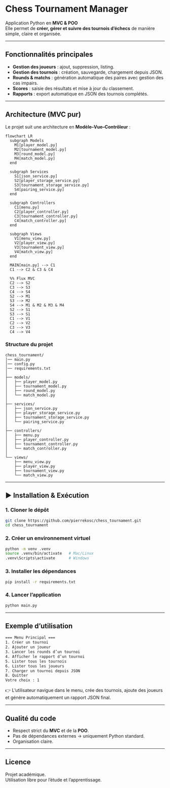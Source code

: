 

# Chess Tournament Manager

Application Python en **MVC & POO**  
Elle permet de **créer, gérer et suivre des tournois d’échecs** de manière simple, claire et organisée.

---

## Fonctionnalités principales
- **Gestion des joueurs** : ajout, suppression, listing.
- **Gestion des tournois** : création, sauvegarde, chargement depuis JSON.
- **Rounds & matchs** : génération automatique des paires avec gestion des cas impairs.
- **Scores** : saisie des résultats et mise à jour du classement.
- **Rapports** : export automatique en JSON des tournois complétés.

---

## Architecture (MVC pur)

Le projet suit une architecture en **Modèle–Vue–Contrôleur** :

```mermaid
flowchart LR
  subgraph Models
    M1[player_model.py]
    M2[tournament_model.py]
    M3[round_model.py]
    M4[match_model.py]
  end

  subgraph Services
    S1[json_service.py]
    S2[player_storage_service.py]
    S3[tournament_storage_service.py]
    S4[pairing_service.py]
  end

  subgraph Controllers
    C1[menu.py]
    C2[player_controller.py]
    C3[tournament_controller.py]
    C4[match_controller.py]
  end

  subgraph Views
    V1[menu_view.py]
    V2[player_view.py]
    V3[tournament_view.py]
    V4[match_view.py]
  end

  MAIN[main.py] --> C1
  C1 --> C2 & C3 & C4

  %% Flux MVC
  C2 --> S2
  C3 --> S3
  C4 --> S4
  S2 --> M1
  S3 --> M2
  S4 --> M1 & M2 & M3 & M4
  S2 --> S1
  S3 --> S1
  C1 --> V1
  C2 --> V2
  C3 --> V3
  C4 --> V4
```

### Structure du projet
```
chess_tournament/
│── main.py
│── config.py
│── requirements.txt
│
├── models/
│   ├── player_model.py
│   ├── tournament_model.py
│   ├── round_model.py
│   └── match_model.py
│
├── services/
│   ├── json_service.py
│   ├── player_storage_service.py
│   ├── tournament_storage_service.py
│   └── pairing_service.py
│
├── controllers/
│   ├── menu.py
│   ├── player_controller.py
│   ├── tournament_controller.py
│   └── match_controller.py
│
└── views/
    ├── menu_view.py
    ├── player_view.py
    ├── tournament_view.py
    └── match_view.py
```

---

## ▶ Installation & Exécution

### 1. Cloner le dépôt
```bash
git clone https://github.com/pierrekosc/chess_tournament.git
cd chess_tournament
```

### 2. Créer un environnement virtuel
```bash
python -m venv .venv
source .venv/bin/activate   # Mac/Linux
.venv\Scripts\activate      # Windows
```

### 3. Installer les dépendances
```bash
pip install -r requirements.txt
```

### 4. Lancer l’application
```bash
python main.py
```

---

## Exemple d’utilisation

```bash
=== Menu Principal ===
1. Créer un tournoi
2. Ajouter un joueur
3. Lancer les rounds d’un tournoi
4. Afficher le rapport d’un tournoi
5. Lister tous les tournois
6. Lister tous les joueurs
7. Charger un tournoi depuis JSON
8. Quitter
Votre choix : 1
```

👉 L’utilisateur navigue dans le menu, crée des tournois, ajoute des joueurs et génère automatiquement un rapport JSON final.

---

##  Qualité du code
- Respect strict du **MVC** et de la **POO**.
- Pas de dépendances externes → uniquement Python standard.
- Organisation claire.

---

##  Licence
Projet académique.  
Utilisation libre pour l’étude et l’apprentissage.